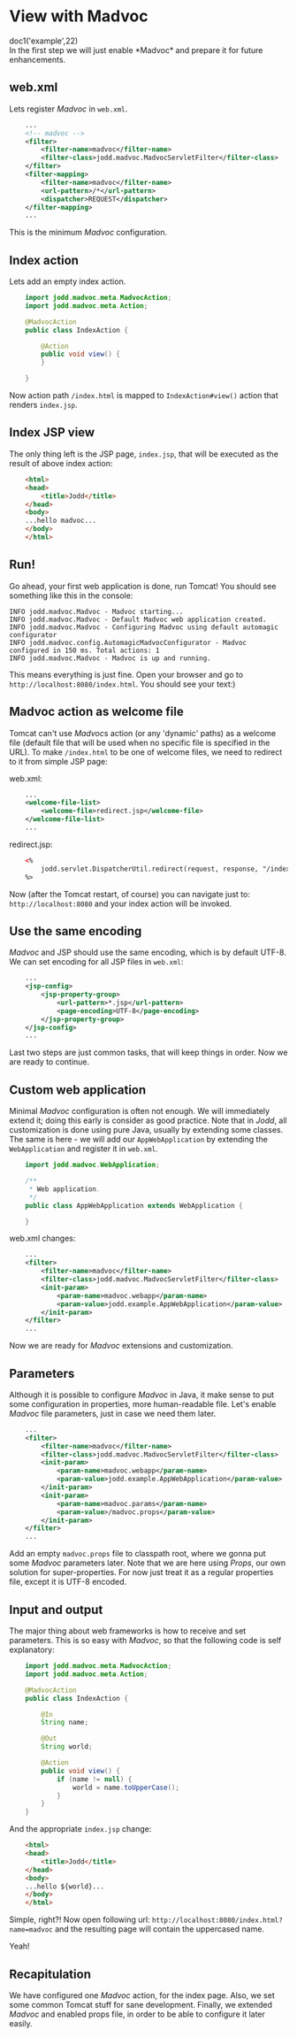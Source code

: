 # View with Madvoc

<div class="doc1"><js>doc1('example',22)</js></div>
In the first step we will just enable *Madvoc* and prepare it for future
enhancements.

## web.xml

Lets register *Madvoc* in `web.xml`.

~~~~~ xml
	...
	<!-- madvoc -->
	<filter>
		<filter-name>madvoc</filter-name>
		<filter-class>jodd.madvoc.MadvocServletFilter</filter-class>
	</filter>
	<filter-mapping>
		<filter-name>madvoc</filter-name>
		<url-pattern>/*</url-pattern>
		<dispatcher>REQUEST</dispatcher>
	</filter-mapping>
	...
~~~~~

This is the minimum *Madvoc* configuration.

## Index action

Lets add an empty index action.

~~~~~ java
    import jodd.madvoc.meta.MadvocAction;
    import jodd.madvoc.meta.Action;

    @MadvocAction
    public class IndexAction {

    	@Action
    	public void view() {
    	}

    }
~~~~~

Now action path `/index.html` is mapped to `IndexAction#view()` action
that renders `index.jsp`.

## Index JSP view

The only thing left is the JSP page, `index.jsp`, that will be executed
as the result of above index action:

~~~~~ html
    <html>
    <head>
    	<title>Jodd</title>
    </head>
    <body>
    ...hello madvoc...
    </body>
    </html>
~~~~~

## Run!

Go ahead, your first web application is done, run Tomcat! You should see
something like this in the console:

~~~~~
INFO jodd.madvoc.Madvoc - Madvoc starting...
INFO jodd.madvoc.Madvoc - Default Madvoc web application created.
INFO jodd.madvoc.Madvoc - Configuring Madvoc using default automagic configurator
INFO jodd.madvoc.config.AutomagicMadvocConfigurator - Madvoc configured in 150 ms. Total actions: 1
INFO jodd.madvoc.Madvoc - Madvoc is up and running.
~~~~~

This means everything is just fine. Open your browser and go to
`http://localhost:8080/index.html`. You should see your text:)

## Madvoc action as welcome file

Tomcat can't use *Madvoc*s action (or any \'dynamic\' paths) as a
welcome file (default file that will be used when no specific file is
specified in the URL). To make `/index.html` to be one of welcome files,
we need to redirect to it from simple JSP page:

web.xml:

~~~~~ xml
    ...
    <welcome-file-list>
    	<welcome-file>redirect.jsp</welcome-file>
    </welcome-file-list>
    ...
~~~~~

redirect.jsp:

~~~~~ html
    <%
    	jodd.servlet.DispatcherUtil.redirect(request, response, "/index.html");
    %>
~~~~~

Now (after the Tomcat restart, of course) you can navigate just to:
`http://localhost:8080` and your index action will be invoked.

## Use the same encoding

*Madvoc* and JSP should use the same encoding, which is by default
UTF-8. We can set encoding for all JSP files in `web.xml`\:

~~~~~ xml
    ...
    <jsp-config>
    	<jsp-property-group>
    		<url-pattern>*.jsp</url-pattern>
    		<page-encoding>UTF-8</page-encoding>
    	</jsp-property-group>
    </jsp-config>
    ...
~~~~~

Last two steps are just common tasks, that will keep things in order.
Now we are ready to continue.

## Custom web application

Minimal *Madvoc* configuration is often not enough. We will immediately
extend it; doing this early is consider as good practice. Note that in
*Jodd*, all customization is done using pure Java, usually by extending
some classes. The same is here - we will add our `AppWebApplication` by
extending the `WebApplication` and register it in `web.xml`.

~~~~~ java
    import jodd.madvoc.WebApplication;

    /**
     * Web application.
     */
    public class AppWebApplication extends WebApplication {

    }
~~~~~

web.xml changes:

~~~~~ xml
    ...
    <filter>
    	<filter-name>madvoc</filter-name>
    	<filter-class>jodd.madvoc.MadvocServletFilter</filter-class>
    	<init-param>
    		<param-name>madvoc.webapp</param-name>
    		<param-value>jodd.example.AppWebApplication</param-value>
    	</init-param>
    </filter>
    ...
~~~~~

Now we are ready for *Madvoc* extensions and customization.

## Parameters

Although it is possible to configure *Madvoc* in Java, it make sense to
put some configuration in properties, more human-readable file. Let's
enable *Madvoc* file parameters, just in case we need them later.

~~~~~ xml
    ...
    <filter>
    	<filter-name>madvoc</filter-name>
    	<filter-class>jodd.madvoc.MadvocServletFilter</filter-class>
    	<init-param>
    		<param-name>madvoc.webapp</param-name>
    		<param-value>jodd.example.AppWebApplication</param-value>
    	</init-param>
    	<init-param>
    		<param-name>madvoc.params</param-name>
    		<param-value>/madvoc.props</param-value>
    	</init-param>
    </filter>
    ...
~~~~~

Add an empty `madvoc.props` file to classpath root, where we gonna put
some *Madvoc* parameters later. Note that we are here using *Props*, our
own solution for super-properties. For now just treat it as a regular
properties file, except it is UTF-8 encoded.

## Input and output

The major thing about web frameworks is how to receive and set
parameters. This is so easy with *Madvoc*, so that the following code is
self explanatory:

~~~~~ java
    import jodd.madvoc.meta.MadvocAction;
    import jodd.madvoc.meta.Action;

    @MadvocAction
    public class IndexAction {

    	@In
    	String name;

    	@Out
    	String world;

    	@Action
    	public void view() {
    		if (name != null) {
    			world = name.toUpperCase();
    		}
    	}
    }
~~~~~

And the appropriate `index.jsp` change:

~~~~~ html
    <html>
    <head>
    	<title>Jodd</title>
    </head>
    <body>
    ...hello ${world}...
    </body>
    </html>
~~~~~

Simple, right?! Now open following url:
`http://localhost:8080/index.html?name=madvoc` and the resulting page
will contain the uppercased name.

Yeah!

## Recapitulation

We have configured one *Madvoc* action, for the index page. Also, we set
some common Tomcat stuff for sane development. Finally, we extended
*Madvoc* and enabled props file, in order to be able to configure it
later easily.

